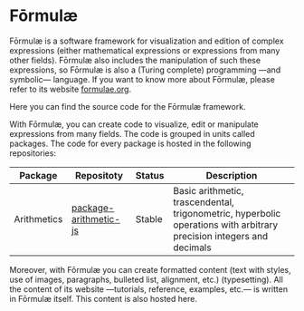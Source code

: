 # Fōrmulæ

Fōrmulæ is a software framework for visualization and edition of complex expressions (either mathematical expressions or expressions from many other fields). Fōrmulæ also includes the manipulation of such these expressions, so Fōrmulæ is also a (Turing complete) programming —and symbolic— language. If you want to know more about Fōrmulæ, please refer to its website [formulae.org](https://formulae.org). 

Here you can find the source code for the Fōrmulæ framework.

With Fōrmulæ, you can create code to visualize, edit or manipulate expressions from many fields. The code is grouped in units called packages. The code for every package is hosted in the following repositories:

| Package     | Repositoty                                                                     | Status | Description |
| ----------- | ------------------------------------------------------------------------------ | ------ | ----------- |
| Arithmetics | [package-arithmetic-js](https://github.com/formulae-org/package-arithmetic-js) | Stable | Basic arithmetic, trascendental, trigonometric, hyperbolic operations with arbitrary precision integers and decimals |


Moreover, with Fōrmulæ you can create formatted content (text with styles, use of images, paragraphs, bulleted list, alignment, etc.) (typesetting). All the content of its website —tutorials, reference, examples, etc.— is written in Fōrmulæ itself. This content is also hosted here. 
